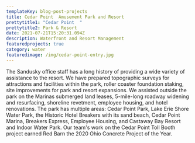 ```yaml
---
templateKey: blog-post-projects
title: Cedar Point  Amusement Park and Resort
prettytitle1: "Cedar Point  "
prettytitle2: Park & Resort
date: 2021-07-21T15:20:31.094Z
description: Waterfront and Resort Management
featuredprojects: true
category: water
featuredimage: /img/cedar-point-entry.jpg
---
```

The Sandusky office staff has a long history of providing a wide variety of assistance to the resort. We have prepared topographic surveys for attractions and facilities within the park, roller coaster foundation staking, site improvements for park and resort expansions. We assisted outside the park on the Marinas submerged land leases, 5-mile-long roadway widening and resurfacing, shoreline revetment, employee housing, and hotel renovations. The park has multiple areas: Cedar Point Park, Lake Erie Shore Water Park, the Historic Hotel Breakers with its sand beach, Cedar Point Marina, Breakers Express, Employee Housing, and Castaway Bay Resort and Indoor Water Park.  Our team's work on the Cedar Point Toll Booth project earned Red Barn the 2020 Ohio Concrete Project of the Year.